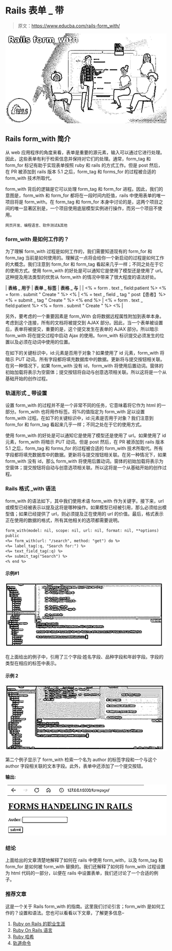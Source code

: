 # Rails 表单 _ 带

> 原文：<https://www.educba.com/rails-form_with/>

![Rails form_with](img/670f90855087f58a6840f227b04b7d15.png)



## Rails form_with 简介

从 web 应用程序的角度来看，表单是重要的源元素，输入可以通过它进行处理。因此，这些表单有利于检索信息并保持对它们的处理。通常，form_tag 和 form_for 标记有助于实现表单按照 ruby 和 rails 的方式工作。但是 post 然后，在 PR 被添加到 rails 版本 5.1 之后，form_tag 和 forms_for 的过程被合适的 form_with 技术所取代。

form_with 背后的逻辑是它可以处理 form_tag 和 form_for 进程。因此，我们的意图是，form_with 和 form_for 都将在一段时间内贬值，rails 中使用表单的唯一项目将是 form_with。在 form_tag 和 form_for 本身中讨论的是，这两个项目之间的唯一显著区别是，一个项目使用底层模型实例进行操作，而另一个项目不使用。

<small>网页开发、编程语言、软件测试&其他</small>

### form_with 是如何工作的？

为了理解 form_with 过程是如何工作的，我们需要知道现有的 form_for 和 form_tag 当前是如何使用的。理解这一点将会给你一个新启动的过程是如何工作的大概念。我们注意到 form_for 和 form_tag 看起来几乎一样；不同之处在于它的使用方式。使用 form_with 的好处是可以通知它是使用了模型还是使用了 url。这种提及用法类型的优势从 form_with 的情况中带来了很大程度的语法好处。

| **表格 _ 用于** | **表单 _ 标签** | **表格 _ 与** |
| 
<% = form . text _ field:patient %>
<% = form . submit " Create " %>
<% | 
<% = text _ field _ tag " post【患者】%>
<% = submit _ tag " Create " %>
<% end %> | 
<% = form . text _ field:patient %>
<% = form . submit " Create " %>
<% |

另外，要考虑的一个重要因素是 form_With 会将数据远程属性附加到表单本身。考虑到这个连接，所有的文档将被提交到 AJAX 部分。因此，当一个表单被设置后，表单将被提交，重要的是，这个提交发生在表单的 AJAX 部分。所以暗示 form_with 将在提交过程中启动 Ajax 的使用。form_with 标识提交必须发生的位置以及必须在动词中使用的位置。

在如下的关键标识中，id:元素是否用于对象？如果使用了 id 元素，form_with 将暗示 PUT 动词。所有字段都将填充数据库中的数据。更新将与提交按钮相关联。在另一种情况下，如果 form_with 没有 id，form_with 将使用后置动词。窗体的初始加载将表示为空窗体；提交按钮将自动与创意选项相关联。所以这将是一个从基础开始的创作过程。

### 轨道形式 _ 带设置

设置 form_with 的过程并不是一个非常不同的任务，它意味着将它作为 html 的一部分。form_with 也将用作标签。将%的值指定为 form_with 足以设置 form_with 过程。在如下的关键标识中，id:元素是否用于对象？我们注意到 form_for 和 form_tag 看起来几乎一样；不同之处在于它的使用方式。

使用 form_with 的好处是可以通知它是使用了模型还是使用了 url。如果使用了 id 元素，form_with 将暗示 PUT 动词。但是 post 然后，在 PR 被添加到 rails 版本 5.1 之后，form_tag 和 forms_for 的过程被合适的 form_with 技术所取代。所有字段都将填充数据库中的数据。更新将与提交按钮相关联。在另一种情况下，如果 form_with 没有 id，那么 form_with 将使用后置动词。窗体的初始加载将表示为空窗体；提交按钮将自动与创意选项相关联。所以这将是一个从基础开始的创作过程。

### Rails 格式 _with 语法

form_with 的语法如下，其中我们使用术语 form_with 作为关键字。接下来，url 或模型已经被表示以提及这将是哪种操作。如果模型已经被引用，那么必须给出模型值；如果已经提供了 url，则必须提及正在使用的 url 的价值。最后，格式表示正在使用的数据的格式，所有其他相关的选项都需要说明。

```
form_with(model: nil, scope: nil, url: nil, format: nil, **options) public
<%= form_with(url: "/search", method: "get") do %>
<%= label_tag(:q, "Search for:") %>
<%= text_field_tag(:q) %>
<%= submit_tag("Search") %>
<% end %> 
```

#### 示例#1

![Rails form_with 1](img/daddda7af4cb179944afd5e8e2caee82.png)



在上面给出的例子中，引用了三个字段:姓名字段、品种字段和年龄字段。字段的类型在相应的标签中表示。

#### 示例 2

![retrieval of a label field](img/099a40ba660822eb9c34a822e069645e.png)



第二个例子显示了 form_with 检索一个名为 author 的标签字段和一个与这个 author 字段相关联的文本字段。此外，表单中还添加了一个提交按钮。

**输出:**

![Rails form_with 3](img/32bb568b9a4dec7e3775f388dae812a3.png)



### 结论

上面给出的文章清楚地解释了如何在 rails 中使用 form_with，以及 form_tag 和 form_for 是如何被 form_with 替换的。我们还解释了如何将 form_with 过程设置为 html 代码的一部分，以便在 rails 中设置表单，我们还讨论了一个合适的例子。

### 推荐文章

这是一个关于 Rails form_with 的指南。这里我们讨论引言；form_with 是如何工作的？设置和语法。您也可以看看以下文章，了解更多信息–

1.  [Ruby on Rails 的职业生涯](https://www.educba.com/career-in-ruby-on-rails/)
2.  [Ruby On Rails 语言](https://www.educba.com/ruby-on-rails-language/)
3.  [Ruby 哈希](https://www.educba.com/ruby-hashes/)
4.  [轨道命令](https://www.educba.com/rails-commands/)





